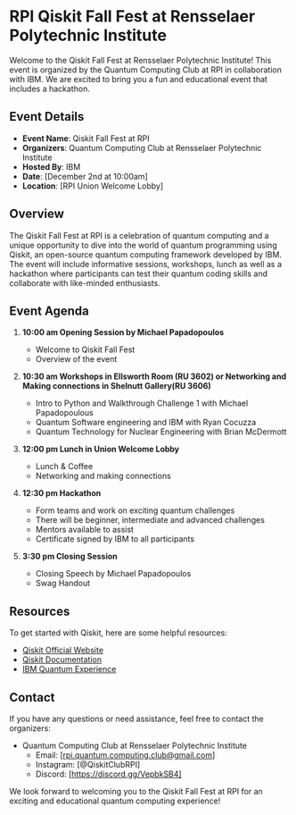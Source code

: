 # RPI Qiskit Fall Fest at Rensselaer Polytechnic Institute

Welcome to the Qiskit Fall Fest at Rensselaer Polytechnic Institute! This event is organized by the Quantum Computing Club at RPI in collaboration with IBM. We are excited to bring you a fun and educational event that includes a hackathon.

## Event Details

- **Event Name**: Qiskit Fall Fest at RPI
- **Organizers**: Quantum Computing Club at Rensselaer Polytechnic Institute
- **Hosted By**: IBM
- **Date**: [December 2nd at 10:00am]
- **Location**: [RPI Union Welcome Lobby]

## Overview

The Qiskit Fall Fest at RPI is a celebration of quantum computing and a unique opportunity to dive into the world of quantum programming using Qiskit, an open-source quantum computing framework developed by IBM. The event will include informative sessions, workshops, lunch as well as a hackathon where participants can test their quantum coding skills and collaborate with like-minded enthusiasts.

## Event Agenda

1. **10:00 am Opening Session by Michael Papadopoulos**
   - Welcome to Qiskit Fall Fest
   - Overview of the event

2. **10:30 am Workshops in Ellsworth Room (RU 3602) or
   Networking and Making connections in Shelnutt Gallery(RU 3606)**
   
   - Intro to Python and Walkthrough Challenge 1 with Michael Papadopoulous
   - Quantum Software engineering and IBM with Ryan Cocuzza
   - Quantum Technology for Nuclear Engineering with Brian McDermott
  
4. **12:00 pm Lunch in Union Welcome Lobby**
   - Lunch & Coffee
   - Networking and making connections
     
5. **12:30 pm Hackathon**
   - Form teams and work on exciting quantum challenges
   - There will be beginner, intermediate and advanced challenges
   - Mentors available to assist
   - Certificate signed by IBM to all participants
     
6. **3:30 pm Closing Session**
   - Closing Speech by Michael Papadopoulos
   - Swag Handout
     
## Resources

To get started with Qiskit, here are some helpful resources:

- [Qiskit Official Website](https://qiskit.org/)
- [Qiskit Documentation](https://qiskit.org/documentation/)
- [IBM Quantum Experience](https://quantum-computing.ibm.com/)

## Contact

If you have any questions or need assistance, feel free to contact the organizers:

- Quantum Computing Club at Rensselaer Polytechnic Institute
  - Email: [rpi.quantum.computing.club@gmail.com]
  - Instagram: [@QiskitClubRPI]
  - Discord: [https://discord.gg/VepbkSB4]

We look forward to welcoming you to the Qiskit Fall Fest at RPI for an exciting and educational quantum computing experience!
